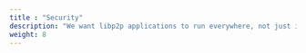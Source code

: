```yaml
---
title : "Security"
description: "We want libp2p applications to run everywhere, not just in data centers or on machines with stable public IP addresses. Learn about the main approaches to NAT traversal available in libp2p."
weight: 8
---
```

